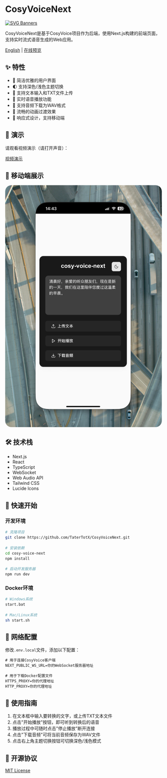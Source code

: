 # CosyVoiceNext

[![SVG Banners](https://svg-banners.vercel.app/api?type=luminance&text1=COSY-VOICE-NEXT%20🌞&width=800&height=400)](https://github.com/Akshay090/svg-banners)

CosyVoiceNext是基于CosyVoice项目作为后端，使用Next.js构建的前端页面，支持实时流式语音生成的Web应用。

[English](README.md) | [在线预览](https://cosy-voice-next.vercel.app/)

## ✨ 特性

- 🎯 简洁优雅的用户界面
- 🌓 支持深色/浅色主题切换
- 📝 支持文本输入和TXT文件上传
- 🎵 实时语音播放功能
- 💾 支持音频下载为WAV格式
- 💫 流畅的动画过渡效果
- 📱 响应式设计，支持移动端

## 🎥 演示

请观看视频演示（请打开声音）：

[视频演示](https://private-user-images.githubusercontent.com/102522568/399543480-dc1aed67-8947-45e7-876a-cd2dfc52aa6a.mp4)

## 📱 移动端展示
<img src="demo/img.png" style="border-radius: 20px" alt="移动端展示">

## 🛠 技术栈

- Next.js
- React
- TypeScript
- WebSocket
- Web Audio API
- Tailwind CSS
- Lucide Icons

## 🚀 快速开始

### 开发环境

```bash
# 克隆项目
git clone https://github.com/TaterTotX/CosyVoiceNext.git

# 安装依赖
cd cosy-voice-next
npm install

# 启动开发服务器
npm run dev
```

### Docker环境

```bash
# Windows系统
start.bat

# Mac/Linux系统
sh start.sh
```

## 🔧 网络配置

修改`.env.local`文件，添加以下配置：

```env
# 用于连接CosyVoice客户端
NEXT_PUBLIC_WS_URL=你的WebSocket服务器地址

# 用于下载Docker配置文件
HTTPS_PROXY=你的代理地址
HTTP_PROXY=你的代理地址
```

## 📝 使用指南

1. 在文本框中输入要转换的文字，或上传TXT文本文件
2. 点击"开始播放"按钮，即可听到转换后的语音
3. 播放过程中可随时点击"停止播放"断开连接
4. 点击"下载音频"可将当前音频保存为WAV文件
5. 点击右上角主题切换按钮可切换深色/浅色模式

## 📄 开源协议

[MIT License](LICENSE)